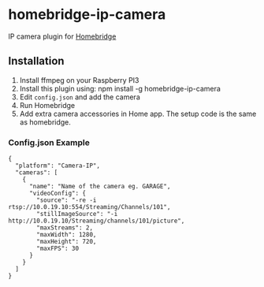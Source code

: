 # homebridge-ip-camera

IP camera plugin for [Homebridge](https://github.com/nfarina/homebridge)

## Installation

1. Install ffmpeg on your Raspberry PI3
2. Install this plugin using: npm install -g homebridge-ip-camera
3. Edit ``config.json`` and add the camera
3. Run Homebridge
4. Add extra camera accessories in Home app. The setup code is the same as homebridge.

### Config.json Example

    {
      "platform": "Camera-IP",
      "cameras": [
        {
          "name": "Name of the camera eg. GARAGE",
          "videoConfig": {
          	"source": "-re -i rtsp://10.0.19.10:554/Streaming/Channels/101",
          	"stillImageSource": "-i http://10.0.19.10/Streaming/channels/101/picture",
          	"maxStreams": 2,
          	"maxWidth": 1280,
          	"maxHeight": 720,
          	"maxFPS": 30
          }
        }
      ]
    }

